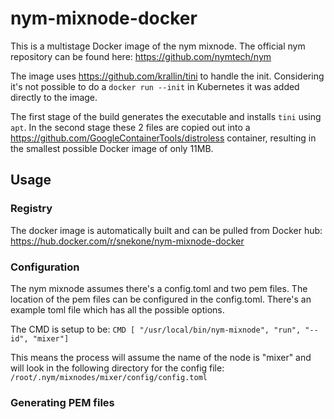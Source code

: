 # nym-mixnode-docker
This is a multistage Docker image of the nym mixnode. 
The official nym repository can be found here:
https://github.com/nymtech/nym

The image uses https://github.com/krallin/tini to handle the init. Considering it's not possible to do a `docker run --init` in Kubernetes it was added directly to the image.

The first stage of the build generates the executable and installs `tini` using `apt`. In the second stage these 2 files are copied out into a https://github.com/GoogleContainerTools/distroless container, resulting in the smallest possible Docker image of only 11MB.


## Usage

### Registry
The docker image is automatically built and can be pulled from Docker hub:
https://hub.docker.com/r/snekone/nym-mixnode-docker


### Configuration
The nym mixnode assumes there's a config.toml and two pem files. The location of the pem files can be configured in the config.toml. There's an example toml file which has all the possible options.

The CMD is setup to be:
`CMD [ "/usr/local/bin/nym-mixnode", "run", "--id", "mixer"]`

This means the process will assume the name of the node is "mixer" and will look in the following directory for the config file:
`/root/.nym/mixnodes/mixer/config/config.toml`

### Generating PEM files
